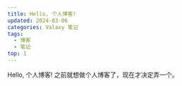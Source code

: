 ```yaml
---
title: Hello, 个人博客!
updated: 2024-03-06
categories: Valaxy 笔记
tags:
  - 博客
  - 笔记
top: 1
---
```

Hello, 个人博客!
之前就想做个人博客了，现在才决定弄一个。